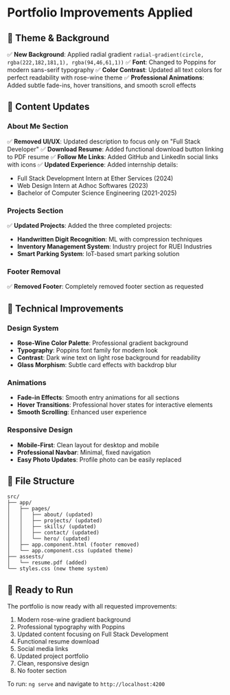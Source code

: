 # Portfolio Improvements Applied

## 🎨 Theme & Background
✅ **New Background**: Applied radial gradient `radial-gradient(circle, rgba(222,182,181,1), rgba(94,46,61,1))`
✅ **Font**: Changed to Poppins for modern sans-serif typography
✅ **Color Contrast**: Updated all text colors for perfect readability with rose-wine theme
✅ **Professional Animations**: Added subtle fade-ins, hover transitions, and smooth scroll effects

## 📝 Content Updates

### About Me Section
✅ **Removed UI/UX**: Updated description to focus only on "Full Stack Developer"
✅ **Download Resume**: Added functional download button linking to PDF resume
✅ **Follow Me Links**: Added GitHub and LinkedIn social links with icons
✅ **Updated Experience**: Added internship details:
   - Full Stack Development Intern at Ether Services (2024)
   - Web Design Intern at Adhoc Softwares (2023)
   - Bachelor of Computer Science Engineering (2021-2025)

### Projects Section
✅ **Updated Projects**: Added the three completed projects:
   - **Handwritten Digit Recognition**: ML with compression techniques
   - **Inventory Management System**: Industry project for RUEI Industries
   - **Smart Parking System**: IoT-based smart parking solution

### Footer Removal
✅ **Removed Footer**: Completely removed footer section as requested

## 🎯 Technical Improvements

### Design System
- **Rose-Wine Color Palette**: Professional gradient background
- **Typography**: Poppins font family for modern look
- **Contrast**: Dark wine text on light rose background for readability
- **Glass Morphism**: Subtle card effects with backdrop blur

### Animations
- **Fade-in Effects**: Smooth entry animations for all sections
- **Hover Transitions**: Professional hover states for interactive elements
- **Smooth Scrolling**: Enhanced user experience

### Responsive Design
- **Mobile-First**: Clean layout for desktop and mobile
- **Professional Navbar**: Minimal, fixed navigation
- **Easy Photo Updates**: Profile photo can be easily replaced

## 📁 File Structure
```
src/
├── app/
│   ├── pages/
│   │   ├── about/ (updated)
│   │   ├── projects/ (updated)
│   │   ├── skills/ (updated)
│   │   ├── contact/ (updated)
│   │   └── hero/ (updated)
│   ├── app.component.html (footer removed)
│   └── app.component.css (updated theme)
├── assests/
│   └── resume.pdf (added)
└── styles.css (new theme system)
```

## 🚀 Ready to Run
The portfolio is now ready with all requested improvements:
1. Modern rose-wine gradient background
2. Professional typography with Poppins
3. Updated content focusing on Full Stack Development
4. Functional resume download
5. Social media links
6. Updated project portfolio
7. Clean, responsive design
8. No footer section

To run: `ng serve` and navigate to `http://localhost:4200`